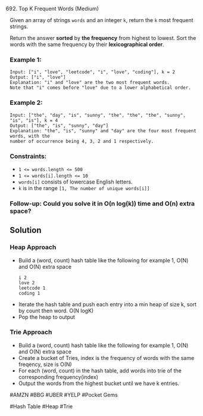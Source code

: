 692. Top K Frequent Words (Medium)

Given an array of strings `words` and an integer `k`, return the `k` most frequent strings.

Return the answer **sorted** by **the frequency** from highest to lowest. Sort the words with the same frequency by their **lexicographical order**.

### Example 1:

```
Input: ["i", "love", "leetcode", "i", "love", "coding"], k = 2
Output: ["i", "love"]
Explanation: "i" and "love" are the two most frequent words.
Note that "i" comes before "love" due to a lower alphabetical order.
```

### Example 2:

```
Input: ["the", "day", "is", "sunny", "the", "the", "the", "sunny", "is", "is"], k = 4
Output: ["the", "is", "sunny", "day"]
Explanation: "the", "is", "sunny" and "day" are the four most frequent words, with the
number of occurrence being 4, 3, 2 and 1 respectively.
```

### Constraints:

- `1 <= words.length <= 500`
- `1 <= words[i].length <= 10`
- `words[i]` consists of lowercase English letters.
- `k` is in the range `[1, The number of unique words[i]]`

### Follow-up: Could you solve it in O(n log(k)) time and O(n) extra space?

## Solution

### Heap Approach

- Build a (word, count) hash table like the following for example 1, O(N) and O(N) extra space
  ```
  i 2
  love 2
  leetcode 1
  coding 1
  ```
- Iterate the hash table and push each entry into a min heap of size k, sort by count then word. O(N logK)
- Pop the heap to output

### Trie Approach

- Build a (word, count) hash table like the following for example 1, O(N) and O(N) extra space
- Create a bucket of Tries, index is the frequency of words with the same freqency, size is O(N)
- For each (word, count) in the hash table, add words into trie of the corresponding frequency(index)
- Output the words from the highest bucket until we have k entries.

#AMZN #BBG #UBER #YELP #Pocket Gems

#Hash Table #Heap #Trie
